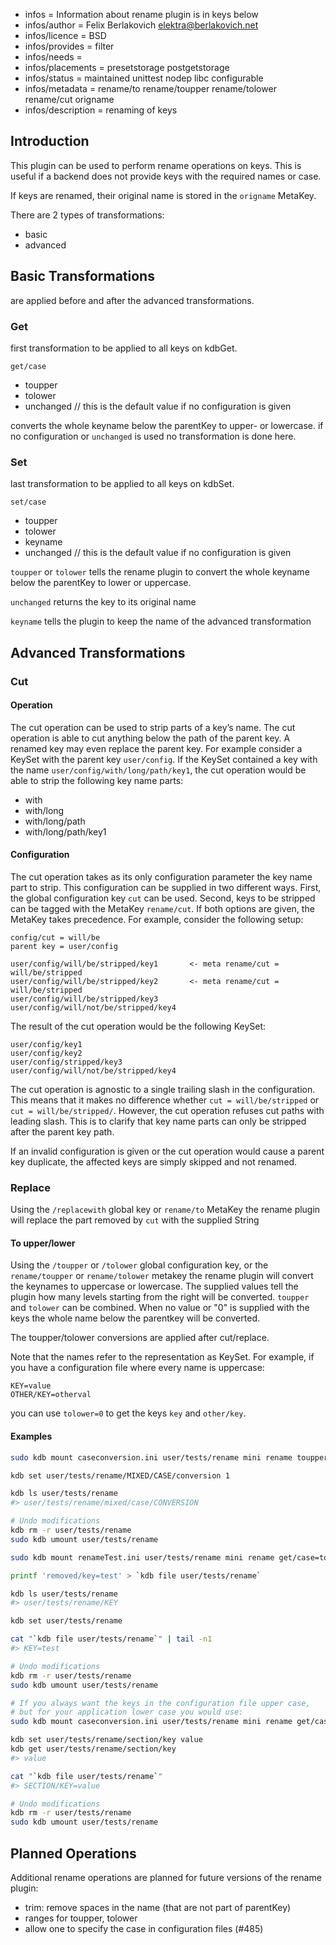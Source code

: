 - infos = Information about rename plugin is in keys below
- infos/author = Felix Berlakovich <elektra@berlakovich.net>
- infos/licence = BSD
- infos/provides = filter
- infos/needs =
- infos/placements = presetstorage postgetstorage
- infos/status = maintained unittest nodep libc configurable
- infos/metadata = rename/to rename/toupper rename/tolower rename/cut origname
- infos/description = renaming of keys

## Introduction

This plugin can be used to perform rename operations on keys. This is useful if a backend does not provide keys
with the required names or case.

If keys are renamed, their original name is stored in the `origname` MetaKey.

There are 2 types of transformations:
* basic
* advanced

## Basic Transformations

are applied before and after the advanced transformations.

### Get

first transformation to be applied to all keys on kdbGet.

`get/case`
* toupper
* tolower
* unchanged    // this is the default value if no configuration is given

converts the whole keyname below the parentKey to upper- or lowercase. if no configuration or `unchanged` is used no transformation is done here.

### Set

last transformation to be applied to all keys on kdbSet.

`set/case`
* toupper
* tolower
* keyname
* unchanged   // this is the default value if no configuration is given

`toupper` or `tolower` tells the rename plugin to convert the whole keyname below the parentKey to lower or uppercase.

`unchanged` returns the key to its original name

`keyname` tells the plugin to keep the name of the advanced transformation

## Advanced Transformations

### Cut

#### Operation

The cut operation can be used to strip parts of a key’s name. The cut operation is able to cut anything below the path
of the parent key. A renamed key may even replace the parent key. For example consider a KeySet with the
parent key `user/config`. If the KeySet contained a key with the name `user/config/with/long/path/key1`, the cut operation
would be able to strip the following key name parts:

* with
* with/long
* with/long/path
* with/long/path/key1

#### Configuration

The cut operation takes as its only configuration parameter the key name part to strip. This configuration can be supplied in two
different ways. First, the global configuration key `cut` can be used. Second, keys to be stripped can be tagged with the MetaKey `rename/cut`.
If both options are given, the MetaKey takes precedence. For example, consider the following setup:

    config/cut = will/be
    parent key = user/config

    user/config/will/be/stripped/key1		<- meta rename/cut = will/be/stripped
    user/config/will/be/stripped/key2		<- meta rename/cut = will/be/stripped
    user/config/will/be/stripped/key3
    user/config/will/not/be/stripped/key4

The result of the cut operation would be the following KeySet:

    user/config/key1
    user/config/key2
    user/config/stripped/key3
    user/config/will/not/be/stripped/key4

The cut operation is agnostic to a single trailing slash in the configuration. This means that it makes no difference whether `cut = will/be/stripped`
or `cut = will/be/stripped/`. However, the cut operation refuses cut paths with leading slash. This is to clarify that key name parts can only be stripped
after the parent key path.

If an invalid configuration is given or the cut operation would cause a parent key duplicate, the affected keys are simply skipped and not renamed.

### Replace

Using the `/replacewith` global key or `rename/to`  MetaKey the rename plugin will replace the part removed by `cut` with the supplied String

#### To upper/lower

Using the `/toupper` or `/tolower` global configuration key, or the `rename/toupper` or `rename/tolower` metakey the rename plugin will
convert the keynames to uppercase or lowercase.
The supplied values tell the plugin how many levels starting from the right will be converted. `toupper` and `tolower` can be combined.
When no value or "0" is supplied with the keys the whole name below the parentkey will be converted.

The toupper/tolower conversions are applied after cut/replace.

Note that the names refer to the representation as KeySet. For example, if you have a configuration file where every name is uppercase:

    KEY=value
    OTHER/KEY=otherval

you can use `tolower=0` to get the keys `key` and `other/key`.

#### Examples

```sh
sudo kdb mount caseconversion.ini user/tests/rename mini rename toupper=1,tolower=3

kdb set user/tests/rename/MIXED/CASE/conversion 1

kdb ls user/tests/rename
#> user/tests/rename/mixed/case/CONVERSION

# Undo modifications
kdb rm -r user/tests/rename
sudo kdb umount user/tests/rename
```

```sh
sudo kdb mount renameTest.ini user/tests/rename mini rename get/case=toupper,set/case=keyname,/cut=REMOVED

printf 'removed/key=test' > `kdb file user/tests/rename`

kdb ls user/tests/rename
#> user/tests/rename/KEY

kdb set user/tests/rename

cat "`kdb file user/tests/rename`" | tail -n1
#> KEY=test

# Undo modifications
kdb rm -r user/tests/rename
sudo kdb umount user/tests/rename
```


```sh
# If you always want the keys in the configuration file upper case,
# but for your application lower case you would use:
sudo kdb mount caseconversion.ini user/tests/rename mini rename get/case=tolower,set/case=toupper

kdb set user/tests/rename/section/key value
kdb get user/tests/rename/section/key
#> value

cat "`kdb file user/tests/rename`"
#> SECTION/KEY=value

# Undo modifications
kdb rm -r user/tests/rename
sudo kdb umount user/tests/rename
```

## Planned Operations

Additional rename operations are planned for future versions of the rename plugin:
* trim: remove spaces in the name (that are not part of parentKey)
* ranges for toupper, tolower
* allow one to specify the case in configuration files (#485)

